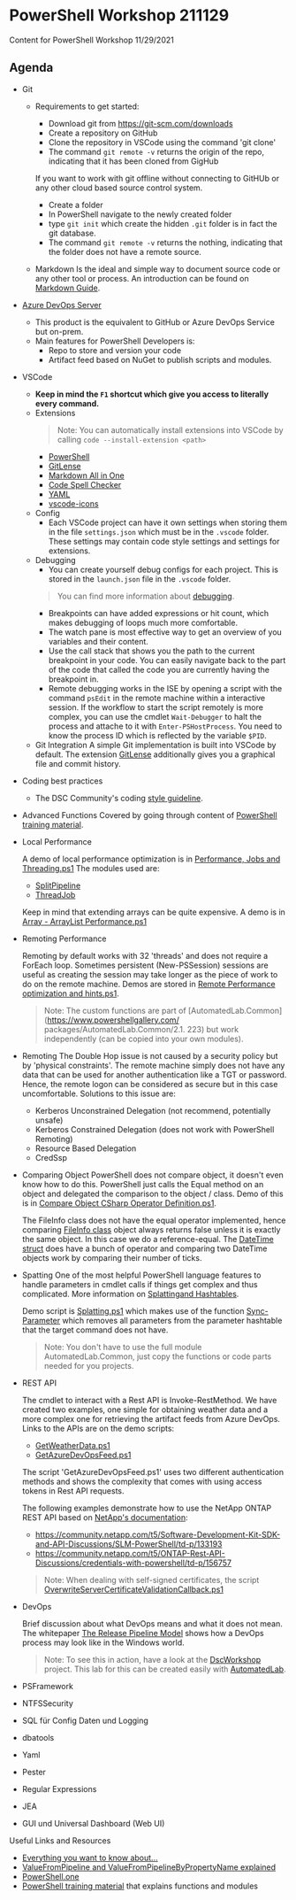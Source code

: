 # PowerShell Workshop 211129
Content for PowerShell Workshop 11/29/2021

## Agenda

- Git
  - Requirements to get started:
    - Download git from https://git-scm.com/downloads
    - Create a repository on GitHub
    - Clone the repository in VSCode using the command 'git clone'
    - The command ```git remote -v``` returns the origin of the repo, indicating that it has been cloned from GigHub

    If you want to work with git offline without connecting to GitHUb or any other cloud based source control system.
    - Create a folder
    - In PowerShell navigate to the newly created folder
    - type ```git init``` which create the hidden ```.git``` folder is in fact the git database.
    - The command ```git remote -v``` returns the nothing, indicating that the folder does not have a remote source.
  - Markdown
    Is the ideal and simple way to document source code or any other tool or process. An introduction can be found on [Markdown Guide](https://www.markdownguide.org).
- [Azure DevOps Server](https://azure.microsoft.com/en-us/services/devops/server/)
  - This product is the equivalent to GitHub or Azure DevOps Service but on-prem.
  - Main features for PowerShell Developers is:
    - Repo to store and version your code
    - Artifact feed based on NuGet to publish scripts and modules.
- VSCode
  - **Keep in mind the ```F1``` shortcut which give you access to literally every command.**  
  - Extensions
    > Note: You can automatically install extensions into VSCode by calling ```code --install-extension <path>```
    - [PowerShell](https://marketplace.visualstudio.com/items?itemName=ms-vscode.PowerShell)
    - [GitLense](https://marketplace.visualstudio.com/items?itemName=eamodio.gitlens)
    - [Markdown All in One](https://marketplace.visualstudio.com/items?itemName=yzhang.markdown-all-in-one)
    - [Code Spell Checker](https://marketplace.visualstudio.com/items?itemName=streetsidesoftware.code-spell-checker)
    - [YAML](https://marketplace.visualstudio.com/items?itemName=redhat.vscode-yaml)
    - [vscode-icons](https://marketplace.visualstudio.com/items?itemName=vscode-icons-team.vscode-icons)
  - Config
    - Each VSCode project can have it own settings when storing them in the file ```settings.json``` which must be in the ```.vscode``` folder. These settings may contain code style settings and settings for extensions.
  - Debugging
    - You can create yourself debug configs for each project. This is stored in the ```launch.json``` file in the ```.vscode``` folder.
    > You can find more information about [debugging](https://code.visualstudio.com/Docs/editor/debugging).
    - Breakpoints can have added expressions or hit count, which makes debugging of loops much more comfortable.
    - The watch pane is most effective way to get an overview of you variables and their content.
    - Use the call stack that shows you the path to the current breakpoint in your code. You can easily navigate back to the part of the code that called the code you are currently having the breakpoint in.
    - Remote debugging works in the ISE by opening a script with the command ```psEdit``` in the remote machine within a interactive session. If the workflow to start the script remotely is more complex, you can use the cmdlet ```Wait-Debugger``` to halt the process and attache to it with ```Enter-PSHostProcess```. You need to know the process ID which is reflected by the variable ```$PID```.
  - Git Integration
    A simple Git implementation is built into VSCode by default. The extension [GitLense](https://marketplace.visualstudio.com/items?itemName=eamodio.gitlens) additionally gives you a graphical file and commit history.
- Coding best practices
  - The DSC Community's coding [style guideline](https://dsccommunity.org/styleguidelines/).
-	Advanced Functions
  Covered by going through content of [PowerShell training material](https://github.com/raandree/PowerShellTraining).

-	Local Performance

    A demo of local performance optimization is in [Performance, Jobs and Threading.ps1](./Misc/Performance,%20Jobs%20and%20Threading.ps1)
    The modules used are:
      - [SplitPipeline](https://www.powershellgallery.com/packages/SplitPipeline/1.6.2)
      - [ThreadJob](https://www.powershellgallery.com/packages/ThreadJob/2.0.3)

    Keep in mind that extending arrays can be quite expensive. A demo is in [Array - ArrayList Performance.ps1](./Misc/Array%20-%20ArrayList%20Performance.ps1)

- Remoting Performance
  
    Remoting by default works with 32 'threads' and does not require a ForEach loop. Sometimes persistent (New-PSSession) sessions are useful as creating the session may
    take longer as the piece of work to do on the remote machine. Demos are stored in [Remote Performance optimization and hints.ps1](./Misc/Remote%20Performance%20optimization%20and%20hints.ps1).

    > Note: The custom functions are  part of [AutomatedLab.Common]  (https://www.powershellgallery.com/ packages/AutomatedLab.Common/2.1.  223) but work independently (can  be copied into your own modules).

- Remoting
  The Double Hop issue is not caused by a security policy but by 'physical constraints'. The remote machine simply does not have any data that can be used for another authentication like a TGT or password. Hence, the remote logon can be considered as secure but in this case uncomfortable. Solutions to this issue are:
  - Kerberos Unconstrained Delegation (not recommend, potentially unsafe)
  - Kerberos Constrained Delegation (does not work with PowerShell Remoting)
  - Resource Based Delegation
  - CredSsp

- Comparing Object
  PowerShell does not compare object, it doesn't even know how to do this. PowerShell just calls the Equal method on an object and delegated the comparison to the object / class. Demo of this is in [Compare Object CSharp Operator Definition.ps1](./Misc/Compare%20Object%20CSharp%20Operator%20Definition.ps1).

  The FileInfo class does not have the equal operator implemented, hence comparing [FileInfo class](https://docs.microsoft.com/en-us/dotnet/api/system.io.fileinfo?view=net-6.0) object always returns false unless it is exactly the same object. In this case we do a reference-equal. The [DateTime struct](https://docs.microsoft.com/en-us/dotnet/api/system.datetime?view=net-6.0) does have a bunch of operator and comparing two DateTime objects work by comparing their number of ticks.

- Spatting
  One of the most helpful PowerShell language features to handle parameters in cmdlet calls if things get complex and thus complicated. More information on [Splattingand Hashtables](https://powershellexplained.com/2016-11-06-powershell-hashtable-everything-you-wanted-to-know-about/#splatting-hashtables-at-cmdlets).

  Demo script is [Splatting.ps1](./Misc/Splatting.ps1) which makes use of the function [Sync-Parameter](https://github.com/AutomatedLab/AutomatedLab.Common/blob/develop/AutomatedLab.Common/Common/Public/Sync-Parameter.ps1) which removes all parameters from the parameter hashtable that the target command does not have.
  > Note: You don't have to use the full module AutomatedLab.Common, just copy the functions or code parts needed for you projects.

-	REST API

    The cmdlet to interact with a Rest API is Invoke-RestMethod. We have created two examples, one simple for obtaining weather data and a more complex one for retrieving the artifact feeds from Azure DevOps. Links to the APIs are on the demo scripts:
      - [GetWeatherData.ps1](./Misc/GetWeatherData.ps1)
      - [GetAzureDevOpsFeed.ps1](./Misc/GetAzureDevOpsFeed.ps1)
    
    The script 'GetAzureDevOpsFeed.ps1' uses two different authentication methods and shows the complexity that comes with using access tokens in Rest API requests.

    The following examples demonstrate how to use the NetApp ONTAP REST API based on [NetApp's documentation](https://library.netapp.com/ecmdocs/ECMLP2856304/html/index.html):
    - https://community.netapp.com/t5/Software-Development-Kit-SDK-and-API-Discussions/SLM-PowerShell/td-p/133193
    - https://community.netapp.com/t5/ONTAP-Rest-API-Discussions/credentials-with-powershell/td-p/156757

    > Note: When dealing with self-signed certificates, the script [OverwriteServerCertificateValidationCallback.ps1](./Misc/OverwriteServerCertificateValidationCallback.ps1)

- DevOps
  
    Brief discussion about what DevOps means and what it does not mean.   The whitepaper [The Release Pipeline Model](https://docs.microsoft.com/en-us/powershell/scripting/dsc/further-reading/whitepapers?view=powershell-7.2) shows how a DevOps process may look like in the  Windows world.

    > Note: To see this in action, have a look at the [DscWorkshop](https://github.com/dsccommunity/DscWorkshop) project. This lab for this can be created easily with [AutomatedLab](https://automatedlab.org).

-	PSFramework
-	NTFSSecurity
-	SQL für Config Daten und Logging
  - dbatools
-	Yaml
- Pester
-	Regular Expressions
-	JEA
-	GUI und Universal Dashboard (Web UI)


Useful Links and Resources
 - [Everything you want to know about...](https://powershellexplained.com/)
 - [ValueFromPipeline and ValueFromPipelineByPropertyName explained](https://learn-powershell.net/2013/05/07/tips-on-implementing-pipeline-support/)
 - [PowerShell.one](https://powershell.one/)
 - [PowerShell training material](https://github.com/raandree/PowerShellTraining) that explains functions and modules